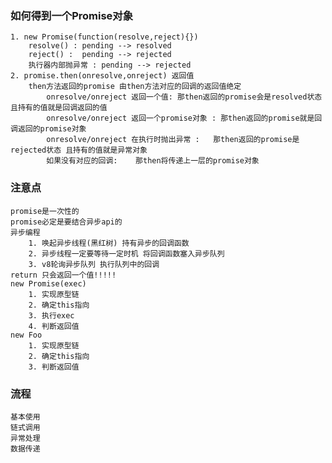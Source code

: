 ### 如何得到一个Promise对象
    1. new Promise(function(resolve,reject){})
        resolve() : pending --> resolved
        reject() :  pending --> rejected
        执行器内部抛异常 : pending --> rejected
    2. promise.then(onresolve,onreject) 返回值
        then方法返回的promise 由then方法对应的回调的返回值绝定
            onresolve/onreject 返回一个值: 那then返回的promise会是resolved状态 且持有的值就是回调返回的值
            onresolve/onreject 返回一个promise对象 : 那then返回的promise就是回调返回的promise对象
            onresolve/onreject 在执行时抛出异常 :   那then返回的promise是rejected状态 且持有的值就是异常对象
            如果没有对应的回调:    那then将传递上一层的promise对象
            
### 注意点
    promise是一次性的
    promise必定是要结合异步api的   
    异步编程
        1. 唤起异步线程(黑红树) 持有异步的回调函数
        2. 异步线程一定要等待一定时机 将回调函数塞入异步队列
        3. v8轮询异步队列 执行队列中的回调
    return 只会返回一个值!!!!!    
    new Promise(exec)
        1. 实现原型链 
        2. 确定this指向
        3. 执行exec
        4. 判断返回值
    new Foo
        1. 实现原型链 
        2. 确定this指向
        3. 判断返回值
    
### 流程
    基本使用
    链式调用
    异常处理  
    数据传递      
    
    
         